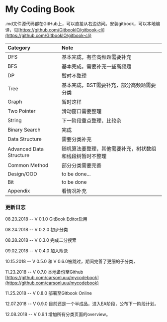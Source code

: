 # My Coding Book

.md文件源代码都在GitHub上，可以直接从右边访问。安装gitbook，可以本地编译，见[https://github.com/GitbookIO/gitbook-cli](https://github.com/GitbookIO/gitbook-cli)

| Category | Note |
| :--- | :--- |
| DFS | 基本完成，有些高频题需要补充 |
| BFS | 基本完成，需要补充一些高频题 |
| DP | 暂时不整理 |
| Tree | 基本完成，BST需要补充，部分高频题需要分类 |
| Graph | 暂时这样 |
| Two Pointer | 滑动窗口需要整理 |
| String | 下一阶段重点整理，比较杂 |
| Binary Search | 完成 |
| Data Structure | 需要分类补充 |
| Advanced Data Structure | 随机算法要整理，其他需要补充，树状数组和线段树暂时不整理 |
| Common Method | 部分分类需要完善 |
| Design/OOD | to be done... |
| Bit | to be done |
| Appendix | 看情况补充 |

### **更新日志**

08.23.2018 -- V 0.1.0 GitBook Editor启用

08.24.2018 -- V 0.2.0 初步分类

08.28.2018 -- V 0.3.0 完成二分搜索

09.02.2018 -- V 0.4.0 加入附录

10.15.2018 -- V 0.5.0 和 V 0.6.0被跳过，期间完善了更细的子分类，

11.23.2018 -- V 0.7.0 本地备份至Github [https://github.com/carsonluuu/mycodebook](https://github.com/carsonluuu/mycodebook)

11.25.2018 -- V 0.8.0 部署至Gitbook Online

12.07.2018 -- V 0.9.0 目前还是一个半成品，进入EA阶段，公布下一阶段计划。

12.08.2018 -- V 0.9.1 增加所有分类页面的overview。


